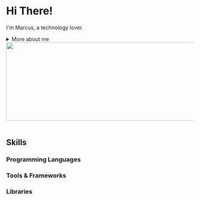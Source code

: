 # Hi There! 

<!-- Presentation -->
<p>
  I'm Marcus, a technology lover.
</p>

<!-- Dropdown -->
<details>
  <summary> More about me</summary>

  - 💬 ... (comming soon)

  - 🛠️ ... (comming soon)
    
</details>

<div>
  <img align="center"  width='950px'height="210cm" src= "https://github-readme-stats.vercel.app/api/top-langs/?username=marcustomazelli&layout=donut&theme=aura" )/>
</div>

<br>


## Skills
### Programming Languages
### Tools & Frameworks
### Libraries
